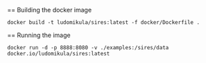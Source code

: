 

== Building the docker image

```
docker build -t ludomikula/sires:latest -f docker/Dockerfile .
```

== Running the image

```
docker run -d -p 8888:8080 -v ./examples:/sires/data docker.io/ludomikula/sires:latest
```

